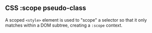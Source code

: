 ##  CSS :scope pseudo-class

A scoped ```<style>``` element is used to "scope" a selector so that it only matches within a DOM subtree, creating a ```:scope``` context.